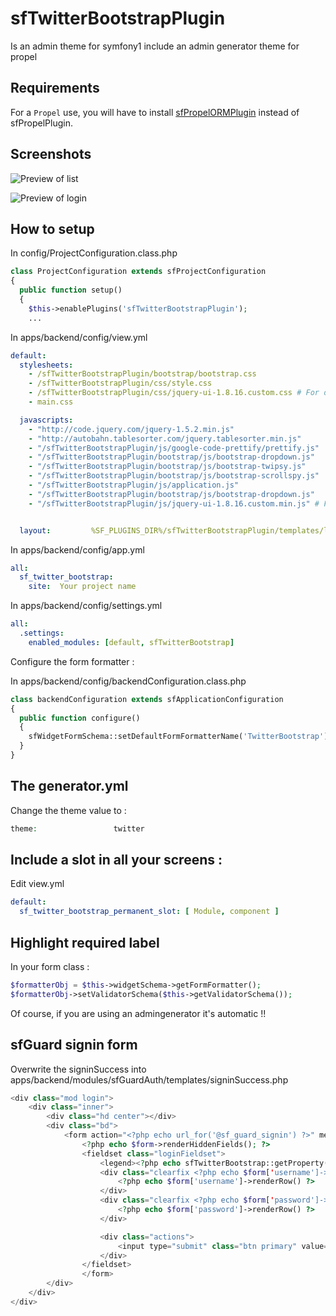 # sfTwitterBootstrapPlugin

Is an admin theme for symfony1 include an admin generator theme for propel

## Requirements

For a ``Propel`` use, you will have to install [sfPropelORMPlugin](https://github.com/propelorm/sfPropelORMPlugin) instead of sfPropelPlugin.

## Screenshots

![Preview of list](https://github.com/real-chocopanda/sfTwitterBootstrapPlugin/raw/master/doc/list.png)

![Preview of login](https://github.com/real-chocopanda/sfTwitterBootstrapPlugin/raw/master/doc/login.png)

## How to setup

In config/ProjectConfiguration.class.php

```php
class ProjectConfiguration extends sfProjectConfiguration
{
  public function setup()
  {
    $this->enablePlugins('sfTwitterBootstrapPlugin');
    ...
```

In apps/backend/config/view.yml

```yaml
default:
  stylesheets:
    - /sfTwitterBootstrapPlugin/bootstrap/bootstrap.css
    - /sfTwitterBootstrapPlugin/css/style.css
    - /sfTwitterBootstrapPlugin/css/jquery-ui-1.8.16.custom.css # For date pickers ...
    - main.css

  javascripts:
    - "http://code.jquery.com/jquery-1.5.2.min.js"
    - "http://autobahn.tablesorter.com/jquery.tablesorter.min.js"
    - "/sfTwitterBootstrapPlugin/js/google-code-prettify/prettify.js"
    - "/sfTwitterBootstrapPlugin/bootstrap/js/bootstrap-dropdown.js"
    - "/sfTwitterBootstrapPlugin/bootstrap/js/bootstrap-twipsy.js"
    - "/sfTwitterBootstrapPlugin/bootstrap/js/bootstrap-scrollspy.js"
    - "/sfTwitterBootstrapPlugin/js/application.js"
    - "/sfTwitterBootstrapPlugin/bootstrap/js/bootstrap-dropdown.js"
    - "/sfTwitterBootstrapPlugin/js/jquery-ui-1.8.16.custom.min.js" # For date pickers ...


  layout:         %SF_PLUGINS_DIR%/sfTwitterBootstrapPlugin/templates/layout
```

In apps/backend/config/app.yml

```yaml
all:
  sf_twitter_bootstrap:
    site:  Your project name
```

In apps/backend/config/settings.yml

```yaml
all:
  .settings:
    enabled_modules: [default, sfTwitterBootstrap]
```

Configure the form formatter :

In apps/backend/config/backendConfiguration.class.php

```php
class backendConfiguration extends sfApplicationConfiguration
{
  public function configure()
  {
    sfWidgetFormSchema::setDefaultFormFormatterName('TwitterBootstrap');
  }
}
```

## The generator.yml

Change the theme value to :

```php
theme:                 twitter
```

## Include a slot in all your screens :

Edit view.yml

```yaml
default:
  sf_twitter_bootstrap_permanent_slot: [ Module, component ]
```

## Highlight required label

In your form class :

```php
$formatterObj = $this->widgetSchema->getFormFormatter();
$formatterObj->setValidatorSchema($this->getValidatorSchema());
```

Of course, if you are using an admingenerator it's automatic !!

## sfGuard signin form

Overwrite the signinSuccess into apps/backend/modules/sfGuardAuth/templates/signinSuccess.php

``` php
<div class="mod login">
    <div class="inner">
        <div class="hd center"></div>
        <div class="bd">
            <form action="<?php echo url_for('@sf_guard_signin') ?>" method="post">
                <?php echo $form->renderHiddenFields(); ?>
                <fieldset class="loginFieldset">
                    <legend><?php echo sfTwitterBootstrap::getProperty('site'); ?></legend>
                    <div class="clearfix <?php echo $form['username']->hasError() ? 'error': '' ?>">
                        <?php echo $form['username']->renderRow() ?>
                    </div>
                    <div class="clearfix <?php echo $form['password']->hasError() ? 'error': '' ?>">
                        <?php echo $form['password']->renderRow() ?>
                    </div>

                    <div class="actions">
                        <input type="submit" class="btn primary" value="sign in" />
                    </div>
                </fieldset>
                </form>
        </div>
    </div>
</div>
```
